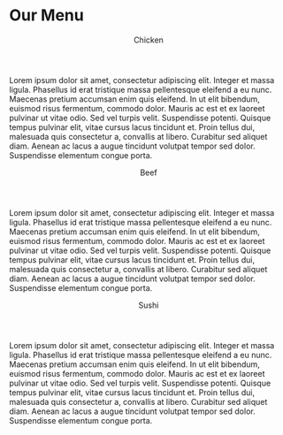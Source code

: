 <!DOCTYPE html>
<html>
<head>
	<meta charset="utf-8">
<meta name="viewport" content="width=device-width, initial-scale=1">
<link rel="stylesheet" href="style.css">
	<title>Assigment solution for module 2</title>
</head>
<body>
<h1>Our Menu</h1>
<div class="grid-lg-3 grid-md-6">
	<section>
<header class="section1">Chicken</header>
<p>Lorem ipsum dolor sit amet, consectetur adipiscing elit. Integer et massa ligula. Phasellus id erat tristique massa pellentesque eleifend a eu nunc. Maecenas pretium accumsan enim quis eleifend. In ut elit bibendum, euismod risus fermentum, commodo dolor. Mauris ac est et ex laoreet pulvinar ut vitae odio. Sed vel turpis velit. Suspendisse potenti. Quisque tempus pulvinar elit, vitae cursus lacus tincidunt et. Proin tellus dui, malesuada quis consectetur a, convallis at libero. Curabitur sed aliquet diam. Aenean ac lacus a augue tincidunt volutpat tempor sed dolor. Suspendisse elementum congue porta.</p></section></div>
<div class="grid-lg-3 grid-md-6">
	<section>
<header class="section2">Beef</header>
<p>Lorem ipsum dolor sit amet, consectetur adipiscing elit. Integer et massa ligula. Phasellus id erat tristique massa pellentesque eleifend a eu nunc. Maecenas pretium accumsan enim quis eleifend. In ut elit bibendum, euismod risus fermentum, commodo dolor. Mauris ac est et ex laoreet pulvinar ut vitae odio. Sed vel turpis velit. Suspendisse potenti. Quisque tempus pulvinar elit, vitae cursus lacus tincidunt et. Proin tellus dui, malesuada quis consectetur a, convallis at libero. Curabitur sed aliquet diam. Aenean ac lacus a augue tincidunt volutpat tempor sed dolor. Suspendisse elementum congue porta.</p></section></div>
<div class="grid-lg-3 grid-md-12">
	<section>
<header class="section3">Sushi</header>
<p>Lorem ipsum dolor sit amet, consectetur adipiscing elit. Integer et massa ligula. Phasellus id erat tristique massa pellentesque eleifend a eu nunc. Maecenas pretium accumsan enim quis eleifend. In ut elit bibendum, euismod risus fermentum, commodo dolor. Mauris ac est et ex laoreet pulvinar ut vitae odio. Sed vel turpis velit. Suspendisse potenti. Quisque tempus pulvinar elit, vitae cursus lacus tincidunt et. Proin tellus dui, malesuada quis consectetur a, convallis at libero. Curabitur sed aliquet diam. Aenean ac lacus a augue tincidunt volutpat tempor sed dolor. Suspendisse elementum congue porta.</p></section></div>
</body>
</html>
